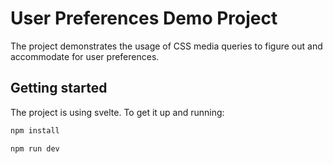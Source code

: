 # User Preferences Demo Project

The project demonstrates the usage of CSS media queries to figure
out and accommodate for user preferences.

## Getting started

The project is using svelte. To get it up and running:

```bash
npm install

npm run dev
```

